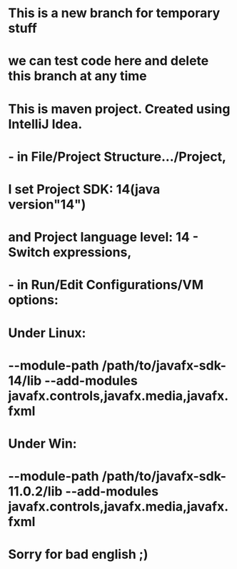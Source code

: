 # This is a new branch for temporary stuff 
# we can test code here and delete this branch at any time
# 
# This is maven project. Created using IntelliJ Idea.
#	- in File/Project Structure.../Project, 
#	  I set Project SDK: 14(java version"14") 
#	  and Project language level: 14 - Switch expressions,
#  	- in Run/Edit Configurations/VM options: 
#        Under Linux:
#	   --module-path /path/to/javafx-sdk-14/lib --add-modules javafx.controls,javafx.media,javafx.fxml
#        Under Win:
#      --module-path /path/to/javafx-sdk-11.0.2/lib --add-modules javafx.controls,javafx.media,javafx.fxml
#	  
#
# Sorry for bad english ;)


